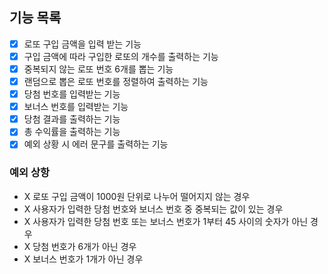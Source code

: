 ## 기능 목록
- [X] 로또 구입 금액을 입력 받는 기능
- [X] 구입 금액에 따라 구입한 로또의 개수를 출력하는 기능
- [X] 중복되지 않는 로또 번호 6개를 뽑는 기능
- [X] 랜덤으로 뽑은 로또 번호를 정렬하여 출력하는 기능
- [X] 당첨 번호를 입력받는 기능
- [X] 보너스 번호를 입력받는 기능
- [X] 당첨 결과를 출력하는 기능
- [X] 총 수익률을 출력하는 기능
- [X] 예외 상황 시 에러 문구를 출력하는 기능

### 예외 상항
- X 로또 구입 금액이 1000원 단위로 나누어 떨어지지 않는 경우
- X 사용자가 입력한 당첨 번호와 보너스 번호 중 중복되는 값이 있는 경우
- X 사용자가 입력한 당첨 번호 또는 보너스 번호가 1부터 45 사이의 숫자가 아닌 경우
- X 당첨 번호가 6개가 아닌 경우
- X 보너스 번호가 1개가 아닌 경우